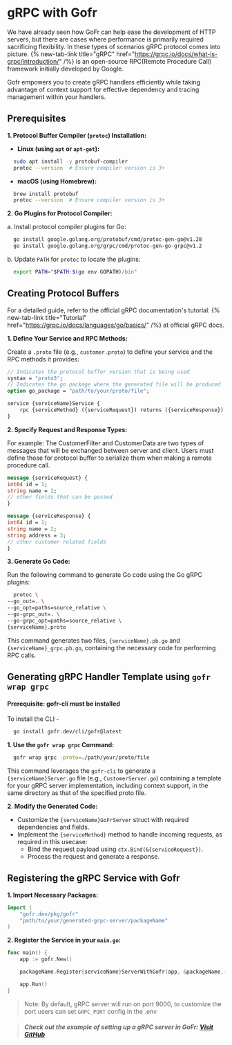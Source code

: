 # gRPC with Gofr

We have already seen how GoFr can help ease the development of HTTP servers, but there are cases where performance is primarily required sacrificing flexibility. In these types of scenarios gRPC protocol comes into picture. {% new-tab-link title="gRPC" href="https://grpc.io/docs/what-is-grpc/introduction/" /%} is an open-source RPC(Remote Procedure Call) framework initially developed by Google. 

Gofr empowers you to create gRPC handlers efficiently while taking advantage of context support for effective dependency and tracing management within your handlers.

## Prerequisites

**1. Protocol Buffer Compiler (`protoc`) Installation:**

- **Linux (using `apt` or `apt-get`):**
```bash
  sudo apt install -y protobuf-compiler
  protoc --version  # Ensure compiler version is 3+
  ```

- **macOS (using Homebrew):**

```bash
  brew install protobuf
  protoc --version  # Ensure compiler version is 3+
```

**2. Go Plugins for Protocol Compiler:**

a. Install protocol compiler plugins for Go:

   ```bash
     go install google.golang.org/protobuf/cmd/protoc-gen-go@v1.28
     go install google.golang.org/grpc/cmd/protoc-gen-go-grpc@v1.2
   ```

b. Update `PATH` for `protoc` to locate the plugins:

   ```bash
     export PATH="$PATH:$(go env GOPATH)/bin"
   ```

## Creating Protocol Buffers

For a detailed guide, refer to the official gRPC documentation's tutorial: {% new-tab-link title="Tutorial" href="https://grpc.io/docs/languages/go/basics/" /%} at official gRPC docs.

**1. Define Your Service and RPC Methods:**

Create a `.proto` file (e.g., `customer.proto`) to define your service and the RPC methods it provides:

   ```protobuf
   // Indicates the protocol buffer version that is being used
   syntax = "proto3";
   // Indicates the go package where the generated file will be produced
   option go_package = "path/to/your/proto/file";

   service {serviceName}Service {
       rpc {serviceMethod} ({serviceRequest}) returns ({serviceResponse}) {}
   }
   ```

**2. Specify Request and Response Types:**

For example: The CustomerFilter and CustomerData are two types of messages that will be exchanged between server and client. Users must define those for protocol buffer to serialize them when making a remote procedure call.

```protobuf
message {serviceRequest} {
int64 id = 1;
string name = 2;
// other fields that can be passed
}

message {serviceResponse} {
int64 id = 1;
string name = 2;
string address = 3;
// other customer related fields
}
```

**3. Generate Go Code:**

Run the following command to generate Go code using the Go gRPC plugins:

   ```bash
     protoc \
   --go_out=. \
   --go_opt=paths=source_relative \
   --go-grpc_out=. \
   --go-grpc_opt=paths=source_relative \
   {serviceName}.proto
   ```

This command generates two files, `{serviceName}.pb.go` and `{serviceName}_grpc.pb.go`, containing the necessary code for performing RPC calls.

## Generating gRPC Handler Template using `gofr wrap grpc` 

#### Prerequisite: gofr-cli must be installed

To install the CLI -
```bash
  go install gofr.dev/cli/gofr@latest
```

**1. Use the `gofr wrap grpc` Command:**
   ```bash
     gofr wrap grpc -proto=./path/your/proto/file
   ```

This command leverages the `gofr-cli` to generate a `{serviceName}Server.go` file (e.g., `CustomerServer.go`)
containing a template for your gRPC server implementation, including context support, in the same directory as 
that of the specified proto file.

**2. Modify the Generated Code:**

- Customize the `{serviceName}GoFrServer` struct with required dependencies and fields.
- Implement the `{serviceMethod}` method to handle incoming requests, as required in this usecase:
    - Bind the request payload using `ctx.Bind(&{serviceRequest})`.
    - Process the request and generate a response.

## Registering the gRPC Service with Gofr

**1. Import Necessary Packages:**

   ```go
   import (
       "gofr.dev/pkg/gofr"
       "path/to/your/generated-grpc-server/packageName"
   )
   ```

**2. Register the Service in your `main.go`:**

   ```go
   func main() {
       app := gofr.New()

       packageName.Register{serviceName}ServerWithGofr(app, &packageName.{serviceName}GoFrServer{})

       app.Run()
   }
   ```
>Note: By default, gRPC server will run on port 9000, to customize the port users can set `GRPC_PORT` config in the .env

> ##### Check out the example of setting up a gRPC server in GoFr: [Visit GitHub](https://github.com/gofr-dev/gofr/blob/main/examples/grpc-server/main.go)
